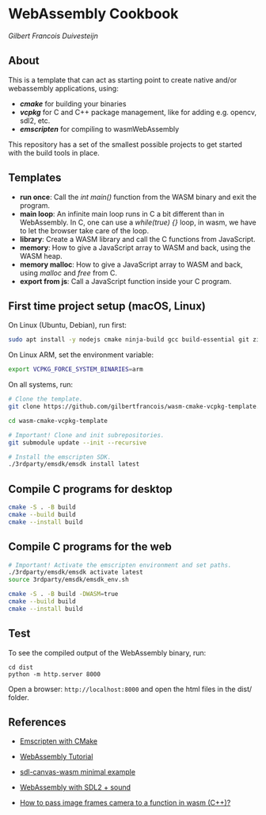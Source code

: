 # WebAssembly Cookbook

_Gilbert Francois Duivesteijn_



## About

This is a template that can act as starting point to create native and/or webassembly applications, using:

- ***cmake*** for building your binaries
- ***vcpkg*** for C and C++ package management, like for adding e.g. opencv, sdl2, etc.
- ***emscripten*** for compiling to wasmWebAssembly

This repository has a set of the smallest possible projects to get started with the build tools in place.



## Templates

- **run once**: Call the _int main()_ function from the WASM binary and exit the program.
- **main loop**: An infinite main loop runs in C a bit different than in WebAssembly. In C, one can use a _while(true) {}_ loop, in wasm, we have to let the browser take care of the loop.
- **library**: Create a WASM library and call the C functions from JavaScript.
- **memory**: How to give a JavaScript array to WASM and back, using the WASM heap.
- **memory malloc**: How to give a JavaScript array to WASM and back, using _malloc_ and _free_ from C.
- **export from js**: Call a JavaScript function inside your C program. 



## First time project setup (macOS, Linux)

On Linux (Ubuntu, Debian), run first:

```sh
sudo apt install -y nodejs cmake ninja-build gcc build-essential git zip unzip curl
```

On Linux ARM, set the environment variable:

```sh
export VCPKG_FORCE_SYSTEM_BINARIES=arm
```



On all systems, run:

```sh
# Clone the template.
git clone https://github.com/gilbertfrancois/wasm-cmake-vcpkg-template.git

cd wasm-cmake-vcpkg-template

# Important! Clone and init subrepositories.
git submodule update --init --recursive

# Install the emscripten SDK.
./3rdparty/emsdk/emsdk install latest
```



## Compile C programs for desktop

```sh
cmake -S . -B build
cmake --build build
cmake --install build
```



## Compile C programs for the web

```sh
# Important! Activate the emscripten environment and set paths.
./3rdparty/emsdk/emsdk activate latest
source 3rdparty/emsdk/emsdk_env.sh

cmake -S . -B build -DWASM=true
cmake --build build
cmake --install build
```



## Test

To see the compiled output of the WebAssembly binary, run:

```
cd dist
python -m http.server 8000
```

Open a browser: `http://localhost:8000` and open the html files in the dist/ folder.



## References

- [Emscripten with CMake](https://stunlock.gg/posts/emscripten_with_cmake/)

- [WebAssembly Tutorial](https://www.youtube.com/playlist?list=PLysLvOneEETPM_YbEyZcJ35_3pSdrj33O)
- [sdl-canvas-wasm minimal example](https://github.com/timhutton/sdl-canvas-wasm)
- [WebAssembly with SDL2 + sound](https://github.com/AlbertVeli/wasm_sdl2_test)
- [How to pass image frames camera to a function in wasm (C++)?](https://stackoverflow.com/questions/55845033/how-to-pass-image-frames-camera-to-a-function-in-wasm-c)
